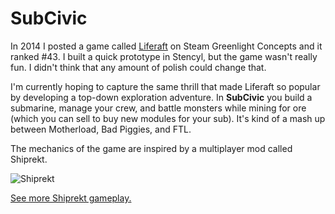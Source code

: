 # SubCivic
In 2014 I posted a game called [Liferaft](https://steamcommunity.com/sharedfiles/filedetails/?id=273509438) on Steam Greenlight Concepts and it ranked #43. I built a quick prototype in Stencyl, but the game wasn't really fun. I didn't think that any amount of polish could change that.

I'm currently hoping to capture the same thrill that made Liferaft so popular by developing a top-down exploration adventure. In **SubCivic** you build a submarine, manage your crew, and battle monsters while mining for ore (which you can sell to buy new modules for your sub). It's kind of a mash up between Motherload, Bad Piggies, and FTL.

The mechanics of the game are inspired by a multiplayer mod called Shiprekt.

![Shiprekt](http://i.imgur.com/qpHor4R.gif)

[See more Shiprekt gameplay.](https://youtu.be/hmiTzlkERBo?t=29m54s)
